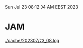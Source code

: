 Sun Jul 23 08:12:04 AM EEST 2023
# JAM
<a href='./cache/202307/23_08.log'>./cache/202307/23_08.log</a>

